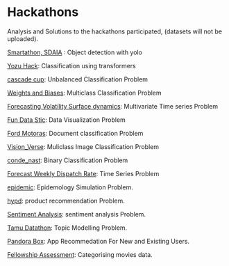 # Hackathons
Analysis and Solutions to the hackathons participated,  (datasets will not be uploaded).

[Smartathon, SDAIA](https://github.com/AtufaShireen/Hackathons/tree/main/smartathon) : Object detection with yolo

[Yozu Hack](https://github.com/AtufaShireen/Hackathons/tree/main/QandA_pair_evaluation): Classification using transformers

[cascade cup](https://github.com/AtufaShireen/Hackathons/tree/main/cascade_cup): Unbalanced Classification Problem

[Weights and Biases](https://github.com/AtufaShireen/Hackathons/tree/main/weights%26Biases): Multiclass Classification Problem

[Forecasting Volatility Surface dynamics](https://github.com/AtufaShireen/Hackathons/tree/main/wellsfargo): Multivariate Time series Problem

[Fun Data Stic](https://github.com/AtufaShireen/Hackathons/tree/main/dashboards_dash): Data Visualization Problem

[Ford Motoras](https://github.com/AtufaShireen/Hackathons/tree/main/ford_challenge): Document classification Problem

[Vision_Verse](https://github.com/AtufaShireen/Hackathons/tree/main/vision_verse): Muliclass Image Classification Problem

[conde_nast](https://github.com/AtufaShireen/Hackathons/tree/main/conde_nast): Binary Classification Problem

[Forecast Weekly Dispatch Rate](https://github.com/AtufaShireen/Hackathons/tree/main/tredence): Time Series Problem

[epidemic](https://github.com/AtufaShireen/Hackathons/tree/main/epidemic): Epidemology Simulation Problem.

[hypd](https://github.com/AtufaShireen/Hackathons/tree/main/hypd): product recommendation Problem.

[Sentiment Analysis](https://github.com/AtufaShireen/Hackathons/tree/main/sentiment): sentiment analysis Problem.

[Tamu Datathon](https://github.com/AtufaShireen/Hackathons/tree/main/bloomsberg): Topic Modelling Problem.

[Pandora Box](https://github.com/AtufaShireen/Hackathons/tree/main/pandorabox): App Recommedation For New and Existing Users.

[Fellowship Assessment](https://github.com/AtufaShireen/Hackathons/tree/main/movies_data_classification): Categorising movies data.
